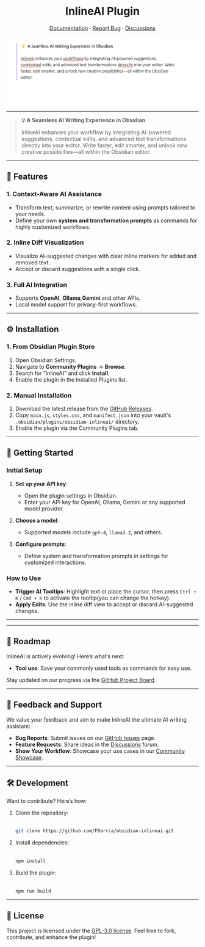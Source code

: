<h1 align="center">InlineAI Plugin</h1>

<p align="center">
  <a href="https://github.com/FBarrca/obsidian-inlineai/wiki">Documentation</a>
  ·
  <a href="https://github.com/FBarrca/obsidian-inlineai/issues">Report Bug</a>
  ·
  <a href="https://github.com/FBarrca/obsidian-inlineai/discussions">Discussions</a>
</p>

![demo](docs/demo.gif)

---

> **💡 A Seamless AI Writing Experience in Obsidian**
>
> InlineAI enhances your workflow by integrating AI-powered suggestions, contextual edits, and advanced text transformations directly into your editor. Write faster, edit smarter, and unlock new creative possibilities—all within the Obsidian editor.

---

## 🌟 Features

### **1. Context-Aware AI Assistance**

- Transform text, summarize, or rewrite content using prompts tailored to your needs.
- Define your own **system and transformation prompts** as commands for highly customized workflows.

### **2. Inline Diff Visualization**

- Visualize AI-suggested changes with clear inline markers for added and removed text.
- Accept or discard suggestions with a single click.

### **3. Full AI Integration**

- Supports **OpenAI**, **Ollama**,**Gemini** and other APIs.
- Local model support for privacy-first workflows.

---

## ⚙️ Installation

### **1. From Obsidian Plugin Store**

1. Open Obsidian Settings.
2. Navigate to **Community Plugins** → **Browse**.
3. Search for "InlineAI" and click **Install**.
4. Enable the plugin in the Installed Plugins list.

### **2. Manual Installation**

1. Download the latest release from the [GitHub Releases](https://github.com/FBarrca/obsidian-inlineai/releases).
2. Copy `main.js`, `styles.css`, and `manifest.json` into your vault's `.obsidian/plugins/obsidian-inlineai/` directory.
3. Enable the plugin via the Community Plugins tab.

---

## 🚀 Getting Started

### Initial Setup

1. **Set up your API key**:

   - Open the plugin settings in Obsidian.
   - Enter your API key for OpenAI, Ollama, Gemini or any supported model provider.
2. **Choose a model**:

   - Supported models include `gpt-4`, `llama3.2`, and others.
3. **Configure prompts**:

   - Define system and transformation prompts in settings for customized interactions.

### How to Use

- **Trigger AI Tooltips**: Highlight text or place the cursor, then press `Ctrl + K` / `Cmd + K` to activate the tooltip(you can change the hotkey).
- **Apply Edits**: Use the inline diff view to accept or discard AI-suggested changes.

---

---

## 🔮 Roadmap

InlineAI is actively evolving! Here’s what’s next:

- **Tool use**: Save your commonly used tools as commands for easy use.

Stay updated on our progress via the [GitHub Project Board](https://github.com/FBarrca/obsidian-inlineai/projects).

---

## 🙏 Feedback and Support

We value your feedback and aim to make InlineAI the ultimate AI writing assistant:

- **Bug Reports**: Submit issues on our [GitHub Issues](https://github.com/FBarrca/obsidian-inlineai/issues) page.
- **Feature Requests**: Share ideas in the [Discussions](https://github.com/FBarrca/obsidian-inlineai/discussions) forum.
- **Show Your Workflow**: Showcase your use cases in our [Community Showcase](https://github.com/FBarrca/obsidian-inlineai/discussions/categories/showcase).

---

## 🛠️ Development

Want to contribute? Here’s how:

1. Clone the repository:

    ```bash

    git clone https://github.com/FBarrca/obsidian-inlineai.git

    ```
2. Install dependencies:

    ```bash

    npm install

    ```
3. Build the plugin:

    ```bash

    npm run build

    ```

---

## 📝 License

This project is licensed under the [GPL-3.0 license](LICENSE). Feel free to fork, contribute, and enhance the plugin!
